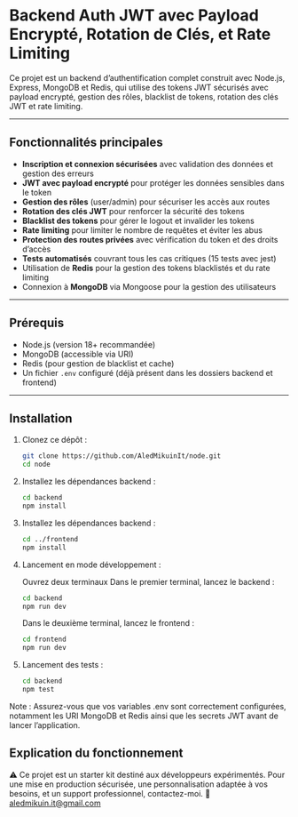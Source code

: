 # Backend Auth JWT avec Payload Encrypté, Rotation de Clés, et Rate Limiting

Ce projet est un backend d’authentification complet construit avec Node.js, Express, MongoDB et Redis, qui utilise des tokens JWT sécurisés avec payload encrypté, gestion des rôles, blacklist de tokens, rotation des clés JWT et rate limiting.

---

## Fonctionnalités principales

- **Inscription et connexion sécurisées** avec validation des données et gestion des erreurs  
- **JWT avec payload encrypté** pour protéger les données sensibles dans le token  
- **Gestion des rôles** (user/admin) pour sécuriser les accès aux routes  
- **Rotation des clés JWT** pour renforcer la sécurité des tokens  
- **Blacklist des tokens** pour gérer le logout et invalider les tokens  
- **Rate limiting** pour limiter le nombre de requêtes et éviter les abus  
- **Protection des routes privées** avec vérification du token et des droits d’accès  
- **Tests automatisés** couvrant tous les cas critiques (15 tests avec jest)  
- Utilisation de **Redis** pour la gestion des tokens blacklistés et du rate limiting  
- Connexion à **MongoDB** via Mongoose pour la gestion des utilisateurs  

---

## Prérequis

- Node.js (version 18+ recommandée)  
- MongoDB (accessible via URI)  
- Redis (pour gestion de blacklist et cache)  
- Un fichier `.env` configuré (déjà présent dans les dossiers backend et frontend)  

---

## Installation

1. Clonez ce dépôt :

   ```bash
   git clone https://github.com/AledMikuinIt/node.git
   cd node
   
2. Installez les dépendances backend :

   ```bash
   cd backend
   npm install
   
3. Installez les dépendances backend :

   ```bash
   cd ../frontend
   npm install

4. Lancement en mode développement :

   Ouvrez deux terminaux
   Dans le premier terminal, lancez le backend :
   ```bash
   cd backend
   npm run dev
   ```
   Dans le deuxième terminal, lancez le frontend :
   ```bash
   cd frontend
   npm run dev
   ```
5. Lancement des tests :

   ```bash
   cd backend
   npm test
   ```

Note : Assurez-vous que vos variables .env sont correctement configurées, notamment les URI MongoDB et Redis ainsi que les secrets JWT avant de lancer l’application.

## Explication du fonctionnement


⚠️ Ce projet est un starter kit destiné aux développeurs expérimentés.
Pour une mise en production sécurisée, une personnalisation adaptée à vos besoins, et un support professionnel, contactez-moi.
📧 aledmikuin.it@gmail.com
